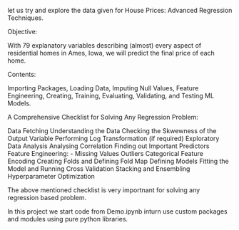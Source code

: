 let us try and explore the data given for House Prices: Advanced Regression Techniques.

Objective:

With 79 explanatory variables describing (almost) every aspect of residential homes in Ames, Iowa, we will predict the final price of each home.

Contents:

Importing Packages,
Loading Data,
Imputing Null Values,
Feature Engineering,
Creating, Training, Evaluating, Validating, and Testing ML Models.

A Comprehensive Checklist for Solving Any Regression Problem:

Data Fetching
Understanding the Data
Checking the Skwewness of the Output Variable
Performing Log Transformation (if required)
Exploratory Data Analysis
Analysing Correlation
Finding out Important Predictors
Feature Engineering: -
Missing Values
Outliers
Categorical Feature Encoding
Creating Folds and Defining Fold Map
Defining Models
Fitting the Model and Running Cross Validation
Stacking and Ensembling
Hyperparameter Optimization

The above mentioned checklist is very importnant for solving any regression based problem. 

In this project we start code from Demo.ipynb inturn use custom packages and modules using pure python libraries.
